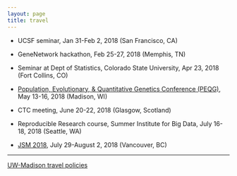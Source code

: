 ```yaml
---
layout: page
title: travel
---
```


<!--
  <a href="http://statgen.ncsu.edu/brcwebsite/summer_institute_ral.php">Summer Institute in Statistical Genetics</a> at NC State in Raleigh, NC (June 8-10, 2005)

  <a href="http://www.complextrait.org/meetings/main.php#ctc2005">4th Annual Meeting of the Complex Trait Consortium</a> in Groningen, the Netherlands (June 27-30, 2005)

  <a href="http://math.bnu.edu.cn/statprob/CSPS-IMS2005/index.html">CSPS/IMS meeting</a> in Beijing, China (July 9-12, 2005)

  <a href="http://www.amstat.org/meetings/jsm/2005/index.cfm">Joint Statistical Meetings</a> in Minneapolis, Minnesota (Aug 7-11, 2005)

  <a href="http://www.jax.org/courses/events/coursedetails.do?id=133">Short course on Complex Trait Analysis</a> at the Jackson Lab in Bar Harbor, Maine (Oct 5-11, 2005)

   <a href="http://bioinf.wehi.edu.au/folders/melanie/genemappers/">5th Australiasian human gene mapping conference</a>, <a href="http://www.mtbuller.com.au">Mt. Buller</a>, Australia (Nov 23-25, 2005)

  <a href="http://www.enar.org/meetings.htm">International
  Biometric Society/ENAR meeting</a>, Tampa, Florida (Mar 26-29, 2006)

  <a href="http://www.complextrait.org/meetings/ctc06.php">Complex Trait Consortium meeting</a> in Chapel Hill,
      North Carolina (May 6-10, 2006)

  <a href="http://www.biostat.washington.edu/sisg06/">Summer Institute in Statistical Genetics</a>, Seattle, Washington (June 26-28, 2006)</li>

  Visiting The Jackson Lab, Bar Harbor, Maine (July 10-12, 2006)</li>

  <a href="http://www.jax.org/courses/events/coursedetails.do?id=341&detail=scope">Complex Trait Analysis</a> short course, <a href="http://www.jax.org">The Jackson Laboratory</a>, Bar Harbor, Maine (Sept 16-22, 2006)</li>

  University of Michigan, Ann Arbor (Oct 19-20, 2006)</li>

  Neuropromise training course in Genetic analysis and
      Bioinformatics, Lund, Sweden (Jan 8-12, 2007)</li>

  Systems Medicine Workshop, NHLBI, Bethesda, MD (Jan 30 - Feb 1,
      2007)</li>

  GCAT Study Section (Feb 5-6, 2007)</li>

  Seminar at Statistics, U Michigan, Ann Arbor (Feb 14-16, 2007)</li>

  Seminar at The Jackson Lab, Bar Harbor (Feb 21-24, 2007)</li>

  Seminar at Statistics, UC Berkeley (Feb 27-Mar 1, 2007)</li>

  Seminar at Human Genetics, UCLA (March 5, 2007)</li>

  Seminar at U Wisconsin, Madison (Mar 21-24, 2007)</li>

  <a href="http://www.arvo.org/EWEB/startpage.aspx?site=AM_2007">ARVO</a> (May 6-10, 2007)</li>

  6th CTC meeting, Braunschweig, Germany (May 26 -29, 2007)</li>

  Cancun, Mexico (May 16-23, 2007)</li>

  GCAT Study Section, Washington, DC (May 31-June 1, 2007)</li>

  Seminar at <a href="http://www.math.niu.edu/">University of
      Northern Illinois</a>, DeKalb, Illinois (Sept 10-11, 2007)

  GCAT Study Section, San Francisco (Oct 3-4, 2007)

  <a href="http://www.genetics.wisc.edu/events.page?act=details&event=26">Genetics Dept retreat</a>, Devil's Head Resort, Merrimac, WI (Oct 5, 2007)

  <a href="http://www.jax.org/courses/2007/complextraits07.html">Complex Trait Analysis short course</a> at <a href="http://www.jax.org">The Jackson Laboratory</a>, Bar Harbor, Maine (Oct 11-17, 2007)

  Seminar at <a href="http://www.stolaf.edu">St Olaf College</a>, <a href="http://www.stolaf.edu/depts/statistics">Department of Statistics</a>, Northfield, Minnesota (Nov 5-6, 2007)

  Seminar at <a href="http://www.biostat.jhsph.edu">Johns Hopkins Biostatistics</a> (Nov 28, 2007)

  Seminar at <a href="http://www.genes.uchicago.edu/">Dept of Human Genetics</a>, <a href="http://www.uchicago.edu">University of Chicago</a> (Dec 5, 2007)

  Ani's defense, Johns Hopkins, Baltimore, MD (Dec 7, 2007)

  GCAT Study Section, Washington, DC (Feb 3-5, 2008)

  <a href="http://galton.uchicago.edu/msrc">First Midwest Statistics Research Colloquium</a>, University of Chicago (Mar 28-29, 2008)

  CTC meeting in Chapel Hill, North Carolina (Mar 14-15, 2008)

  Seminar at Cincinnati Children's Hospital (Apr 24-25, 2008)

  <a href="http://www.birs.ca/birspages.php?task=displayevent&event_id=08w5062">Emerging Statistical Challenges in Genome and Translational Research</a>, Banff, Canada (June 1-6, 2008)

  <a href="http://courses.jax.org/2008/systemgenetics08.html">Systems Genetics course</a> at The Jackson Laboratory, Bar Harbor, Maine (Sep 23-29, 2008)

  <a href="http://www-app.igb.uiuc.edu/bioinformatics/index.html">Midwest Symposium on Bioinformatics and Computational Biology</a>, Oct 4, 2008 (Champaign, IL)

  GCAT Study Section, Oct 6-7, 2008 (San Francisco, CA)

  Groningen and Oxford, Jan 17-24, 2009

  GCAT Study Section, Feb 3-4, 2009 (Washington, DC)

  GCAT Study Section, Jun 4-5, 2009 (Washington, DC)

  GCAT Study Section, Oct 14-15, 2009 (Seattle)

  <a href="http://courses.jax.org/2009/systemgenetics09.html">Systems Genetics course</a> at The Jackson Lab, Oct 19-25, 2009 (Bar Harbor)

  <a href="http://www.genetics.ucla.edu/">Human Genetics</a>, <a href="http://www.ucla.edu">UCLA</a>, Nov 23, 2009

  JAX CGD retreat, Jan 14-16, 2010 (Bar Harbor)

  GCAT Study Section, Feb 2-4, 2010 (Washington, DC)

  Seminar at UNC, Feb 11-13, 2010 (Chapel Hill, NC)

  Seminar at Vanderbilt, Mar 8-9, 2010 (Nashville, TN)

  Seminar at Michigan State, Apr 1-3, 2010 (Lansing, MI)

  <a href="http://www.ctc2010.org/">9th CTC meeting</a>, May 7-10, 2010 (Chicago)

  <a href="http://jay.up.poznan.pl/qtlmas2010/">MAS-QTL Workshop</a> and visit to Worclaw, May 17-18, 2010 (Poland)

  GCAT Study Section, Jun 2-3, 2010 (Chicago)

  <a href="http://www.cidr.jhmi.edu/cac.html">CIDR Access Committee</a>, Sept 7-8, 2010 (Washington, DC)

  <a href="http://courses.jax.org/2010/systemgenetics10.html">Systems Genetics course</a> at The Jackson Lab, Sep 19-25, 2010 (Bar Harbor)

  CGD meeting at The Jackson Lab, Jan 19-21, 2011 (Bar Harbor)

  Seminar in <a href="http://www.mailman.columbia.edu/academic-departments/biostatistics">Biostatistics</a> at <a href="http://www.columbia.edu">Columbia University</a>, Jan 26-28, 2011 (New York, NY)

  <a href="http://www.bio-complexity.com/QUB11/QB_ConfIndex.html">Quantitative Biology and Bioinformatics in Modern Medicine</a>, Feb 7-8, 2011 (Dublin, Ireland)

  <a href="http://cgd.jax.org/events/systemsgeneticsresources.shtml">Systems Genetics Resources Workshop</a>, May 12-13, 2011 (Chapel Hill, NC)

  <a href="http://www.ctc2010.org/">Mouse Genetics meeting</a>, Jun 22-26, 2011 (Washington, DC)

  <a href="http://www.warwick.ac.uk/statsdept/useR-2011/">UseR! Meeting</a>, Aug 16-18, 2011 (Coventry, UK)

  <a href="http://www.rug.nl/informatica/index">Groningen</a>, The Netherlands, Sept 6-11, 2011)

  <a href="http://statistics.gmu.edu/">Statistics</a>, <a href="http://www.gmu.edu">George Mason University</a>, Sept 22-23, 2011 (near Washington, DC)

  <a href="http://courses.jax.org/2011/systems-genetics.html">Systems Genetics course</a> at The Jackson Lab, Oct 2-9, 2011 (Bar Harbor)

  <a href="http://www.biostat.washington.edu/">Department of Biostatistics</a>, <a href="http://www.washington.edu">U Washington, Seattle</a>, Nov 16-18, 2011

  <a href="http://www.cidr.jhmi.edu/cac.html">CIDR Access Committee</a>, Jan 12-13, 2012 (Washington, DC)

  JAX CGD retreat, Jan 20, 2012 (Bar Harbor)

  <a href="http://www.enar.org/meetings.cfm">ENAR 2012 meeting</a>, Apr 1-4, 2012 (Washington, DC)

  <a href="http://www.pasteur.fr/ip/easysite/pasteur/en/research/scientific-departments/developmental-biology/units-and-groups/mouse-functional-genetics/ctc2012">CTC Meeting</a>, June 12-15, 2012 (Paris)

  <a href="http://www.euratrans.eu/">Euratrans</a> meeting, June 3-5, 2012 (Tutzing, Germany)

  CGD Advisory Board, Jackson Lab, Aug 15, 2012 (Bar Harbor)

  <a href="http://courses.jax.org/2012/systems-genetics.html">Systems Genetics course</a> at The Jackson Lab, Oct 28-Nov 4, 2012 (Bar Harbor)

  QTL course, <a href="http://www.icrisat.org">ICRISAT</a>, Dec 3-5, 2012 (Hyderabad, Andhra Pradesh, India)

  JAX CGD retreat, Jan 17, 2013 (North Carolina)

  <a href="http://www.enar.org/meetings.cfm">ENAR</a>, Mar 10-13, 2013 (Orlando, Florida)

  Plant breeding and genetics meeting, <a href="http://www.agronomy.ksu.edu/p.aspx?tabid=223">Kansas State Univ</a>, Apr 2, 2013 (Manhattan, KS)

  <a href="http://mus.well.ox.ac.uk/19genomes/MAGIC-WORKSHOP/">MAGIC workshop</a>, June 12-13, 2013 (Cambridge, UK)

  CGD Advisory Board, Jackson Lab, June 25, 2013 (Bar Harbor)</li>

  <a href="http://courses.jax.org/2013/systems-genetics.html">Systems Genetics course</a> at The Jackson Lab, Sep 8-14, 2013 (Bar Harbor)</li>

  <a href="http://www.cidr.jhmi.edu/cac.html">CIDR Access Committee</a>, Sep 12, 2013 (Washington, DC)</li>

  <a href="http://wssspe.researchcomputing.org.uk/cfp/">Workshop on sustainable software</a>, Nov 17, 2013 (Denver, CO)</li>

  JAX CGD retreat, Jan 21, 2014 (North Carolina)</li>

  <a href="http://www.danforthcenter.org/">Donald Danforth Plant Science Center</a>, Feb 18-20, 2014 (St. Louis)</li>

  <a href="http://enar.org/meetings.cfm">ENAR</a>, Mar 16-19, 2014 (Baltimore)</li>

  <a href="http://www.ctc2014.org/">Complex Trait Community meeting</a>, May 19-22, 2014 (Berlin, Germany)</li>

  <a href="http://user2014.stat.ucla.edu/">2014 UseR conference</a>, June 30 - July 3, 2014 (Los Angeles, CA)</li>

  <a href="http://biovis.net">4th Symposium on Biological Data Visualization</a>, July 11-12, 2014 (Boston, MA)</li>

- [Washington State University](http://www.wsu.edu), Aug 4-7, 2014
  (Pullman, WA)

- [CIDR Access Committee](http://www.cidr.jhmi.edu/about/history.html), Sep 12,
  2014 (Baltimore, MD)

- [Systems Genetics course](http://courses.jax.org/2014/systems-genetics.html),
  The Jackson Lab, Sep 27-Oct 3, 2014 (Bar Harbor, ME)

- Seminar at [Harvard Biostat](http://www.hsph.harvard.edu/biostatistics/),
  Nov 6, 2014 (Boston, MA)

- Reproducible Research hackathon, Dec 8-11, 2014 (Durham, NC)

- Jackson Lab, Jan 6-9, 2015 (Bar Harbor, Maine)

- [AAAS meeting](https://aaas.confex.com/aaas/2015/webprogram/start.html), Feb 12-16, 2015 (San Jose, CA)

- [Genome to Phenome Symposium](http://www.csiro.au/Portals/Events/Queensland/OCE_Genome-phenome.aspx), Mar 25-27, 2015 (Brisbane, Australia)

- [Software Carpentry workshop](http://karawoo.com/2015-04-27-wsu/), Apr 27-28, 2015 (Pullman, WA)

- [CTC meeting](http://www.ohsu.edu/parc/CTC2015), June 8-11, 2015 (Portland, OR)

- [R/Bioconductor conference](http://bioconductor.org/help/course-materials/2015/BioC2015/),
  July 20-22, 2015 (Seattle, WA)

- [JSM 2015](http://www.amstat.org/meetings/jsm/2015/), Aug 8-13, 2015 (Seattle, WA)

- R/qtl workshop at Texas A&amp;M, Sep 1-4, 2015 (College Station, TX)

- [JHU Data Science Hackathon](https://www.regonline.com/builder/site/Default.aspx?EventID=1692764), Sep 21-23, 2015 (Baltimore, MD)

- [Systems Genetics course](https://www.jax.org/education-and-learning/education-calendar/2015/september/short-course-on-systems-genetics),
  The Jackson Lab, Sep 27-Oct 3, 2015 (Bar Harbor, ME)

- Memphis trip to meet with Saunak and Pjotr, Nov 1-5, 2015 (Memphis, TN)

- Alexander Disease project meeting, Nov 14, 2015 (Boston, MA)

- Chicago ASA talk, East Bank Club, 500 N Kingsbury St, Dec 15, 2015 (Chicago, IL)

- [ENAR](http://enar.org/meetings.cfm), Mar 6-9, 2016 (Austin, TX)

- Jackson Lab, Feb 8-11, 2016

- Genentech, Mar 14-16, 2016 (San Francisco, CA)

- Chicago ASA workshop on reproducible research, Apr 1, 2016 (Chicago, IL)

- [Biological Statistics and Computational Biology](https://bscb.cornell.edu/),
  Cornell University, Apr 18, 2016 (Ithaca, NY)

- Albee Messing project meeting, May 12-13, 2016 (Rochester, NY)

- PRDM9 advisory board meeting, May 17-20, 2016 (Bar Harbor, ME)

- [International Conference on Quantitative Genetics](http://www.icqg5.org/)
  June 12-17, 2016 (Madison, WI)

- [UseR! conference](http://user2016.org/), Stanford, June 27-30, 2016
  (Palo Alto, CA)

- [The Allied Genetics Conference](http://www.genetics2016.org/), July
  13-17, 2016 (Orlando, FL)

- [JSM 2016](http://www.amstat.org/meetings/jsm/2016), July 31-Aug 4,
  2016 (Chicago, IL)

- [Queenstown Research Week Genomics (MapNet) Satellite Conference](http://www.queenstownresearchweek.org/),
  Sep 1-2, 2016 (Nelson, New Zealand)

- [Systems Genetics course](https://www.jax.org/education-and-learning/education-calendar/2016/october/short-course-on-systems-genetics)
  The Jackson Lab, Oct 16-22, 2016 (Bar Harbor, ME)

- Meet with Pjotr et al., Nov 7-10, 2016 (Memphis, TN)

- Seminar at NC State, Feb 5-7, 2017 (Raleigh, NC)

- Jackson Lab, Feb 14-17, 2017 (Bar Harbor, ME)

- [Gordon Conference on Quantitative Genetics](https://www.grc.org/programs.aspx?id=12073), Feb 27 - Mar 3, 2017
  (Galveston, TX)

- U Minnesota Plant Breeding Symposium, Mar 23-24, 2017 (St Paul, MN)

- Seminar at [BIDS](https://bids.berkeley.edu/), UC-Berkeley, Apr 5-8, 2017 (Berkeley, CA)

- [OpenVis Conference](https://openvisconf.com), Apr 23-26, 2017 (Boston, MA)

- Albee Messing project meeting, May 18-19, 2017 (Boston, MA)

- [ROpenSci unconference](http://unconf17.ropensci.org/), May 24-27,
  2017 (Los Angeles, CA)

- [CTC meeting](http://www.complextrait.org/ctc2017), June 13-17, 2017 (Memphis, TN)

- Camping, July 3-7, 2017 (Devil's Lake, WI)

- [Reproducible Research course](https://www.biostat.washington.edu/suminst/sisbid2017/modules/BD1703), July 16-20, 2017 (Seattle, WA)

- [Systems Genetics of Neurodegenerative Disease course](http://sgn2017.org/), Aug 24-Sept 1,
  2017 ([Frauenchiemsee, Germany](http://bit.ly/2hxaxD4))

- Seminar in [Bioinformatics](http://bioinformatics.uncc.edu/) at
  [UNC-Charlotte](http://www.uncc.edu), Sep 21-22, 2017 (Charlotte,
  NC)

- [Statfest](http://community.amstat.org/cmis/events/statfest), Emory University, Sep 23, 2017 (Atlanta, GA)

- Data Carpentry Workshop, NBSE Professional Development Conference,
  Sept 28, 2018 (Chicago, IL)

- [John Novembre](https://jnpopgen.org/), U Chicago, Nov 15-17, 2017

-->

- UCSF seminar, Jan 31-Feb 2, 2018 (San Francisco, CA)

- GeneNetwork hackathon, Feb 25-27, 2018 (Memphis, TN)

- Seminar at Dept of Statistics, Colorado State University, Apr 23,
  2018 (Fort Collins, CO)

- [Population, Evolutionary, & Quantitative Genetics Conference (PEQG)](http://genetics-gsa.org/peqg/2018/),
  May 13-16, 2018 (Madison, WI)

- CTC meeting, June 20-22, 2018 (Glasgow, Scotland)

- Reproducible Research course, Summer Institute for Big Data, July 16-18, 2018 (Seattle, WA)

- [JSM 2018](https://ww2.amstat.org/meetings/jsm/2018/), July 29-August 2, 2018 (Vancouver, BC)

---

[UW-Madison travel policies](http://www.bussvc.wisc.edu/acct/policy/ppindex.html)
